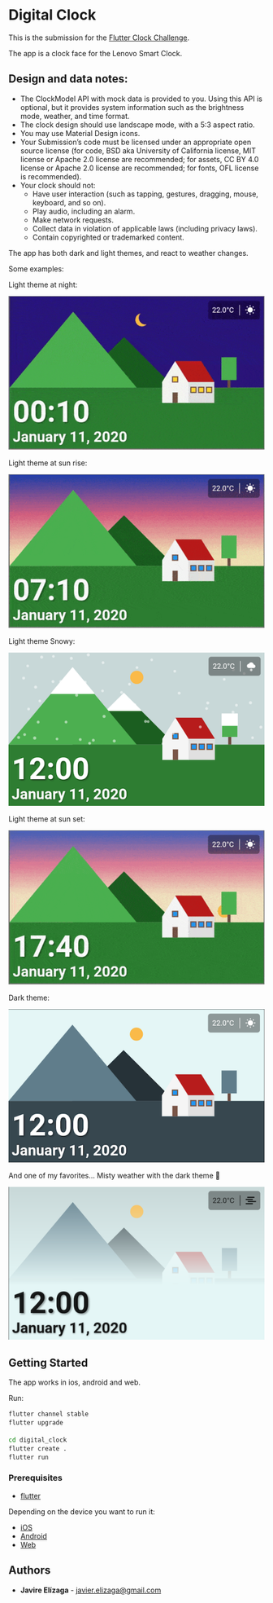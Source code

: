 # Digital Clock

This is the submission for the [Flutter Clock Challenge](https://flutter.dev/clock).

The app is a clock face for the Lenovo Smart Clock.

## Design and data notes:

* The ClockModel API with mock data is provided to you. Using this API is optional, but it provides system information such as the brightness mode, weather, and time format.
* The clock design should use landscape mode, with a 5:3 aspect ratio.
* You may use Material Design icons.
* Your Submission’s code must be licensed under an appropriate open source license (for code, BSD aka University of California license, MIT license or Apache 2.0 license are recommended; for assets, CC BY 4.0 license or Apache 2.0 license are recommended; for fonts, OFL license is recommended).
* Your clock should not:
    * Have user interaction (such as tapping, gestures, dragging, mouse, keyboard, and so on).
    * Play audio, including an alarm.
    * Make network requests.
    * Collect data in violation of applicable laws (including privacy laws).
    * Contain copyrighted or trademarked content.

The app has both dark and light themes, and react to weather changes.

Some examples:

Light theme at night:

![0010](0010.png)

Light theme at sun rise:

![0710](0710.png)

Light theme Snowy: 

![1200_light snowy](1200_light-snowy.png)

Light theme at sun set: 

![1740 snowy](1740.png)

Dark theme:

![dark](dark.png)


And one of my favorites... Misty weather with the dark theme 🥰

![dark-mist](dark-mist.png)



## Getting Started

The app works in ios, android and web.

Run:

```bash
flutter channel stable
flutter upgrade

cd digital_clock
flutter create .
flutter run
```

### Prerequisites

* [flutter](https://flutter.dev/docs/get-started/install)

Depending on the device you want to run it: 
 * [iOS](https://flutter.dev/docs/get-started/install/macos#ios-setup)
 * [Android](https://flutter.dev/docs/get-started/install/macos#android-setup) 
 * [Web](https://flutter.dev/web)

## Authors

* **Javire Elízaga** - javier.elizaga@gmail.com
